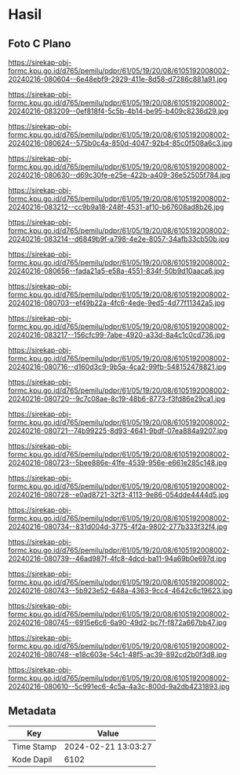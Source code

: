 # Hasil

## Foto C Plano

https://sirekap-obj-formc.kpu.go.id/d765/pemilu/pdpr/61/05/19/20/08/6105192008002-20240216-080604--6e48ebf9-2929-411e-8d58-d7286c881a91.jpg

https://sirekap-obj-formc.kpu.go.id/d765/pemilu/pdpr/61/05/19/20/08/6105192008002-20240216-083209--0ef818f4-5c5b-4b14-be95-b409c8236d29.jpg

https://sirekap-obj-formc.kpu.go.id/d765/pemilu/pdpr/61/05/19/20/08/6105192008002-20240216-080624--575b0c4a-850d-4047-92b4-85c0f508a6c3.jpg

https://sirekap-obj-formc.kpu.go.id/d765/pemilu/pdpr/61/05/19/20/08/6105192008002-20240216-080630--d69c30fe-e25e-422b-a409-36e52505f784.jpg

https://sirekap-obj-formc.kpu.go.id/d765/pemilu/pdpr/61/05/19/20/08/6105192008002-20240216-083212--cc9b9a18-248f-4531-af10-b67608ad8b26.jpg

https://sirekap-obj-formc.kpu.go.id/d765/pemilu/pdpr/61/05/19/20/08/6105192008002-20240216-083214--d6849b9f-a798-4e2e-8057-34afb33cb50b.jpg

https://sirekap-obj-formc.kpu.go.id/d765/pemilu/pdpr/61/05/19/20/08/6105192008002-20240216-080656--fada21a5-e58a-4551-834f-50b9d10aaca6.jpg

https://sirekap-obj-formc.kpu.go.id/d765/pemilu/pdpr/61/05/19/20/08/6105192008002-20240216-080703--ef49b22a-4fc6-4ede-9ed5-4d77f11342a5.jpg

https://sirekap-obj-formc.kpu.go.id/d765/pemilu/pdpr/61/05/19/20/08/6105192008002-20240216-083217--156cfc99-7abe-4920-a33d-8a4c1c0cd736.jpg

https://sirekap-obj-formc.kpu.go.id/d765/pemilu/pdpr/61/05/19/20/08/6105192008002-20240216-080716--d160d3c9-9b5a-4ca2-99fb-548152478821.jpg

https://sirekap-obj-formc.kpu.go.id/d765/pemilu/pdpr/61/05/19/20/08/6105192008002-20240216-080720--9c7c08ae-8c19-48b6-8773-f3fd86e29ca1.jpg

https://sirekap-obj-formc.kpu.go.id/d765/pemilu/pdpr/61/05/19/20/08/6105192008002-20240216-080721--74b99225-8d93-4641-9bdf-07ea884a9207.jpg

https://sirekap-obj-formc.kpu.go.id/d765/pemilu/pdpr/61/05/19/20/08/6105192008002-20240216-080723--5bee886e-41fe-4539-956e-e661e285c148.jpg

https://sirekap-obj-formc.kpu.go.id/d765/pemilu/pdpr/61/05/19/20/08/6105192008002-20240216-080728--e0ad8721-32f3-4113-9e86-054dde4444d5.jpg

https://sirekap-obj-formc.kpu.go.id/d765/pemilu/pdpr/61/05/19/20/08/6105192008002-20240216-080734--831d004d-3775-4f2a-9802-277b333f32f4.jpg

https://sirekap-obj-formc.kpu.go.id/d765/pemilu/pdpr/61/05/19/20/08/6105192008002-20240216-080739--46ad987f-4fc8-4dcd-ba11-94a69b0e697d.jpg

https://sirekap-obj-formc.kpu.go.id/d765/pemilu/pdpr/61/05/19/20/08/6105192008002-20240216-080743--5b923e52-648a-4363-9cc4-4642c6c19623.jpg

https://sirekap-obj-formc.kpu.go.id/d765/pemilu/pdpr/61/05/19/20/08/6105192008002-20240216-080745--6915e6c6-6a90-49d2-bc7f-f872a667bb47.jpg

https://sirekap-obj-formc.kpu.go.id/d765/pemilu/pdpr/61/05/19/20/08/6105192008002-20240216-080748--e18c603e-54c1-48f5-ac39-892cd2b0f3d8.jpg

https://sirekap-obj-formc.kpu.go.id/d765/pemilu/pdpr/61/05/19/20/08/6105192008002-20240216-080610--5c991ec6-4c5a-4a3c-800d-9a2db4231893.jpg


## Metadata

| Key        | Value               |
| ---------- | ------------------- |
| Time Stamp | 2024-02-21 13:03:27 |
| Kode Dapil | 6102                |



